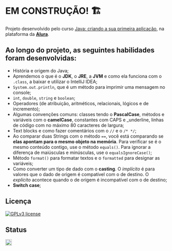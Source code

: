 # EM CONSTRUÇÃO! 🏗️

Projeto desenvolvido pelo curso [Java: criando a sua primeira aplicação](https://cursos.alura.com.br/course/java-criando-primeira-aplicacao), na plataforma da **[Alura](https://www.alura.com.br/)**.

## Ao longo do projeto, as seguintes habilidades foram desenvolvidas:
- História e origem do Java;
- Aprendemos o que é o **JDK**, o **JRE**, a **JVM** e como ela funciona com o `.class`, a baixar e utilizar o IntelliJ IDEA;
- `System.out.println`, que é um método para imprimir uma mensagem no console;
- `int`, `double`, `string` e `boolean`;
- Operadores (de atribuição, aritméticos, relacionais, lógicos e de incremento);
- Algumas convenções comuns: classes tendo o **PascalCase**, métodos e variáveis com o **camelCase**, constantes com CAPS e _underline, linhas de código com no máximo 80 caracteres de largura;
- Text blocks e como fazer comentários com o `//` e o `/* */`;
- Ao comparar duas Strings com o método `==`, você está comparando se **elas apontam para o mesmo objeto na memória**. Para verificar se é o mesmo conteúdo contigo, use o método `equals()`. Para ignorar a diferença de maiúsculas e minúsculas, use o `equalsIgnoreCase()`;
- Método `format()` para formatar textos e o `formatted` para designar as variáveis;
- Como converter um tipo de dado com o **casting**. O *implícito* é para valores que o dado de origem é compatível com o de destino. O *explícito* acontece quando o de origem é incompatível com o de destino;
- **Switch case**;

## Licença
[![GPLv3 license](https://img.shields.io/badge/License-GPLv3-blue.svg)](http://perso.crans.org/besson/LICENSE.html)

## Status
<img height="20" src="https://img.shields.io/badge/Em%20progresso-yellow">
